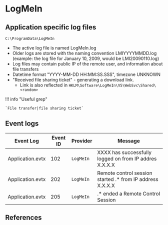 # LogMeIn

## Application specific log files

`C:\ProgramData\LogMeIn`

* The active log file is named LogMeIn.log
* Older logs are stored with the naming convention LMIYYYYMMDD.log (example: the log file for January 10, 2009, would be LMI20090110.log)
* Log files may contain public IP of the remote user, and information about file transfers
* Datetime format "YYYY-MM-DD HH:MM:SS.SSS", timezone UNKNOWN
* "Received file sharing ticket" - generating a download link. 
    * Link is also reflected in `HKLM\Software\LogMeIn\V5\WebSvc\Shared\<random>`

!!! info "Useful grep"

    `File transfer|file sharing ticket`

## Event logs

|Event Log | Event ID | Provider | Message
|-|-|-|-
|Application.evtx|102|`LogMeIn`| XXXX has successfully logged on from IP addres X.X.X.X
|Application.evtx|202|`LogMeIn`| Remote control session started .* from IP address X.X.X.X
|Application.evtx|205|`LogMeIn`| .* ended a Remote Control Session

## References
[^1]: [An exploration of artefacts of remote desktop applications on Windows](https://ro.ecu.edu.au/cgi/viewcontent.cgi?article=1166&context=adf)
[^2]: [How to View Host Event Log Files](https://support.logmeininc.com/pro/help/how-to-view-logmein-event-log-files-logmein-t-host-preferences-log)
[^3]: [Analysis on legit tools abused in human operated ransomware](https://jsac.jpcert.or.jp/archive/2023/pdf/JSAC2023_1_1_yamashige-nakatani-tanaka_en.pdf)